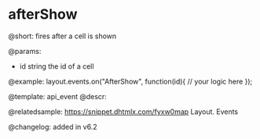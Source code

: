 afterShow
=============

@short: fires after a cell is shown

@params:
- id		string		the id of a cell


@example:
layout.events.on("AfterShow", function(id){
	// your logic here
});





@template: api_event
@descr:

@relatedsample: https://snippet.dhtmlx.com/fyxw0map	Layout. Events

@changelog:
added in v6.2


